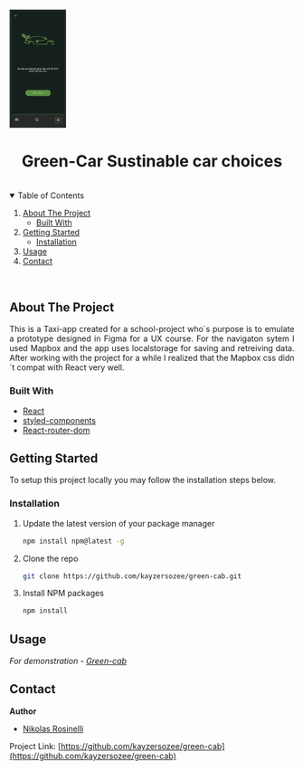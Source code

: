 <br />
<p align="center">
  <p>
    <img src="./readme.gif" alt="Logo" width="100" height="">
  </p>

  <h1 align="center">Green-Car Sustinable car choices</h1>

</p>
<br />

<details open="open">
  <summary>Table of Contents</summary>
  <ol>
    <li>
      <a href="#about-the-project">About The Project</a>
      <ul>
        <li><a href="#built-with">Built With</a></li>
      </ul>
    </li>
    <li>
      <a href="#getting-started">Getting Started</a>
      <ul>
        <li><a href="#installation">Installation</a></li>
      </ul>
    </li>
    <li><a href="#usage">Usage</a></li>
    <li><a href="#contact">Contact</a></li>
  </ol>
</details>
<br />

## About The Project

<p align="justify">
  This is a Taxi-app created for a school-project who´s purpose is to emulate a prototype designed in Figma for a UX course. For the navigaton sytem I used Mapbox and the app uses localstorage for saving and retreiving data. After working with the project for a while I realized that the Mapbox css didn´t compat with React very well. 
  </a>
</p>

### Built With

- [React](https://reactjs.org/)
- [styled-components](https://styled-components.com/)
- [React-router-dom](https://reactrouter.com/web/guides/quick-start)

## Getting Started

To setup this project locally you may follow the installation steps below.

### Installation

1. Update the latest version of your package manager
   ```sh
   npm install npm@latest -g
   ```
2. Clone the repo
   ```sh
   git clone https://github.com/kayzersozee/green-cab.git
   ```
3. Install NPM packages
   ```sh
   npm install
   ```

## Usage

_For demonstration - [Green-cab](green-cab.surge.sh)_

## Contact

**Author**

- [Nikolas Rosinelli](https://github.com/kayzersozee)

Project Link: [https://github.com/kayzersozee/green-cab](https://github.com/kayzersozee/green-cab)
